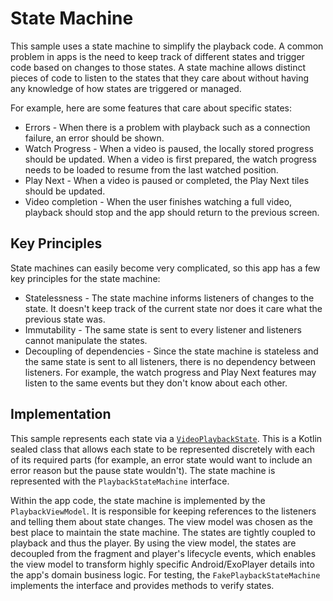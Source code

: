 # State Machine

This sample uses a state machine to simplify the playback code. A common problem in apps is the
need to keep track of different states and trigger code based on changes to those states. A state
machine allows distinct pieces of code to listen to the states that they care about without having
any knowledge of how states are triggered or managed.

For example, here are some features that care about specific states:

* Errors - When there is a problem with playback such as a connection failure, an error should be
shown.
* Watch Progress - When a video is paused, the locally stored progress should be updated. When a
video is first prepared, the watch progress needs to be loaded to resume from the last watched
position.
* Play Next - When a video is paused or completed, the Play Next tiles should be updated.
* Video completion - When the user finishes watching a full video, playback should stop and the app
should return to the previous screen.

## Key Principles

State machines can easily become very complicated, so this app has a few key principles for the
state machine:

* Statelessness - The state machine informs listeners of changes to the state. It doesn't keep track
of the current state nor does it care what the previous state was.
* Immutability - The same state is sent to every listener and listeners cannot manipulate the
states.
* Decoupling of dependencies - Since the state machine is stateless and the same state is sent to
all listeners, there is no dependency between listeners. For example, the watch progress and Play
Next features may listen to the same events but they don't know about each other.

## Implementation

This sample represents each state via a [`VideoPlaybackState`][state-machine-code]. This is a Kotlin
sealed class that allows each state to be represented discretely with each of its required parts
(for example, an error state would want to include an error reason but the pause state wouldn't).
The state machine is represented with the `PlaybackStateMachine` interface.

Within the app code, the state machine is implemented by the `PlaybackViewModel`. It is responsible
for keeping references to the listeners and telling them about state changes. The view model was
chosen as the best place to maintain the state machine. The states are tightly coupled to playback
and thus the player. By using the view model, the states are decoupled from the fragment and
player's lifecycle events, which enables the view model to transform highly specific
Android/ExoPlayer details into the app's domain business logic. For testing, the
`FakePlaybackStateMachine` implements the interface and provides methods to verify states.

[state-machine-code]: app/src/main/java/com/android/tv/reference/shared/playback/PlaybackStateMachine.kt
